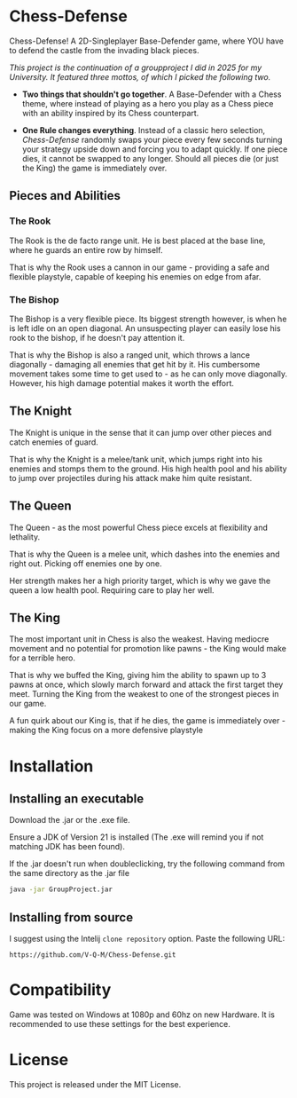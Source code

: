 # Chess-Defense

Chess-Defense! A 2D-Singleplayer Base-Defender game, where YOU have to defend the castle from the invading black pieces.

*This project is the continuation of a groupproject I did in 2025 for my University. It featured three mottos, of which I picked the following two.*

* **Two things that shouldn't go together**. A Base-Defender with a Chess theme, where instead of playing as a hero you play as a Chess piece with an ability inspired by its Chess counterpart.


* **One Rule changes everything**. Instead of a classic hero selection, *Chess-Defense* randomly swaps your piece every few seconds turning your strategy upside down and forcing you to adapt quickly. If one piece dies, it cannot be swapped to any longer. Should all pieces die (or just the King) the game is immediately over.

## Pieces and Abilities

### The Rook
The Rook is the de facto range unit. He is best placed at the base line, where he guards an entire row by himself. 

That is why the Rook uses a cannon in our game - providing a safe and flexible playstyle, capable of keeping his enemies on edge from afar.

### The Bishop
The Bishop is a very flexible piece. Its biggest strength however, is when he is left idle on an open diagonal. An unsuspecting player can easily lose his rook to the bishop, if he doesn't pay attention it.

That is why the Bishop is also a ranged unit, which throws a lance diagonally - damaging all enemies that get hit by it. His cumbersome movement takes some time to get used to - as he can only move diagonally. However, his high damage potential makes it worth the effort.

## The Knight
The Knight is unique in the sense that it can jump over other pieces and catch enemies of guard. 

That is why the Knight is a melee/tank unit, which jumps right into his enemies and stomps them to the ground. His high health pool and his ability to jump over projectiles during his attack make him quite resistant.

## The Queen
The Queen - as the most powerful Chess piece excels at flexibility and lethality. 

That is why the Queen is a melee unit, which dashes into the enemies and right out. Picking off enemies one by one.

Her strength makes her a high priority target, which is why we gave the queen a low health pool. Requiring care to play her well.

## The King
The most important unit in Chess is also the weakest. Having mediocre movement and no potential for promotion like pawns - the King would make for a terrible hero. 

That is why we buffed the King, giving him the ability to spawn up to 3 pawns at once, which slowly march forward and attack the first target they meet. Turning the King from the weakest to one of the strongest pieces in our game.

A fun quirk about our King is, that if he dies, the game is immediately over - making the King focus on a more defensive playstyle




# Installation

## Installing an executable
Download the .jar or the .exe file. 

Ensure a JDK of Version 21 is installed (The .exe will remind you if not matching JDK has been found).

If the .jar doesn't run when doubleclicking, try the following command from the same directory as the .jar file
```Bash
java -jar GroupProject.jar
```


## Installing from source

I suggest using the Intelij `clone repository` option. Paste the following URL:
```
https://github.com/V-Q-M/Chess-Defense.git
```




# Compatibility

Game was tested on Windows at 1080p and 60hz on new Hardware. It is recommended to use these settings for the best experience.


# License

This project is released under the MIT License.
